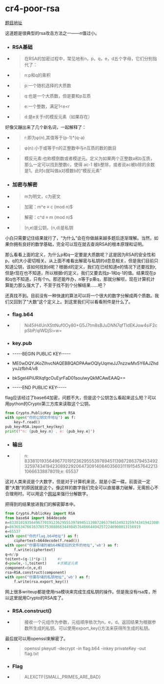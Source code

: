 # cr4-poor-rsa

[题目地址](https://adworld.xctf.org.cn/challenges/details?hash=ac088cec-5373-4ffb-9e8a-ffc540735ffe_2)

这道题是很典型的rsa攻击方法之一——n值过小。

- ### RSA基础
- > 在RSA的加密过程中，常见地有n，p，q，e，d五个字母，它们分别指代了：
- > n:p和q的乘积
- > p:一个随机选择的大质数
- > q:也是一个大质数，但是要和p互质
- > e:一个整数，满足1<e<r
- > d:是e关于r的模反元素（如果存在）

好像又蹦出来了几个新名词，一起解释了：
- > r:即为φ(n),其值等于(p-1)*(q-a)
- > φ(n):小于或等于n的正整数中与n互质的数的数目
- > 模反元素:也称模倒数或者模逆元。定义为如果两个正整数a和b互质，那么一定可以找到整数c，使得 ac-1 被b整除，或者说ac被b除的余数是1。此时c就叫做a对模数b的“模反元素”

- ### 加密与解密
- > m为明文，c为密文
- > 加密：m^e ≡ c (mod n)$
- > 解密：c^d ≡ m (mod n)$
- > (n,e)是公钥，(n,d)是私钥

小白只需要记住结果就行了，“为什么”会在你做越来越多题后逐渐理解。当然，如果你拥有良好的数学基础，完全可以现在就去查询RSA的根本原理和证明。

那么看看上面的定义，为什么p和q一定要是大质数呢？这是因为RSA的安全性和p，q的大小密切相关。从上面不难看出解密与私钥的d息息相关，但是我们目前只知道公钥，该如何找到d呢？根据d的定义，我们在已经知道e的情况下还要找到r,但是r现在也不知道，所以根据r的定义，我们又要去找p-1和q-1的值。结果现在p和q也不知道，只有个n。那还能咋办，n等于p乘q，那就分解呗，现在计算机计算能力那么强大了，不至于找不到个分解结果……吧？

还真找不到。目前没有一种快速的算法可以将一个很大的数字分解成两个质数。我们又回到了“大数”这个定义上。到这里我们可以看看附件是什么了。

- ### flag.b64 
- > Ni45iH4UnXSttNuf0Oy80+G5J7tm8sBJuDNN7qfTIdEKJow4siF2cpSbP/qIWDjSi+w=

- ### key.pub
- -----BEGIN PUBLIC KEY-----
- ME0wDQYJKoZIhvcNAQEBBQADPAAwOQIyUqmeJJ7nzzwMv5Y6AJZhdyvJzfbh4/v8
- bkSgel4PiURXqfgcOuEyrFaD01soulwyQkMCAwEAAQ==
- -----END PUBLIC KEY-----

flag应该经过了base64加密，问题不大，但是这个公钥怎么看起来这么短？可以用python的Crypto第三方库来读取这个公钥。

```python
from Crypto.PublicKey import RSA
with open("你的公钥文件地址") as f:
    key=f.read()
pub_key=RSA.import_key(key)
print(f"n: {pub_key.n} , e: {pub_key.e}")
```

- ### 输出
- > n: 833810193564967701912362955539789451139872863794534923259743419423089229206473091408403560311191545764221310666338878019,e: 65537

这对人类来说是个大数字，但是对于计算机来说，就是小菜一碟。前面说一定要“大数”的原因就是这个。像这样的数字我们完全可以直接暴力破解，无需担心不合理用时。可以用这个[网站](http://www.factordb.com/index.php?)来强行分解数字。

把得到的结果放进我们的解密脚本中。

```python
from Crypto.PublicKey import RSA
from base64 import b64decode
n=833810193564967701912362955539789451139872863794534923259743419423089229206473091408403560311191545764221310666338878019
p=863653476616376575308866344984576466644942572246900013156919
e=65537
with open("你的flag.b64地址") as f:
    ciphertext=b64decode(f.read())
with open("你要存储的被b64解密后的文件的地址",'wb') as f:
    f.write(ciphertext)
q=n//p
toitent=(q-1)*(p-1)     #r
d=pow(e,-1,toitent)     #求模逆元素
component=(n,e,d)
rsa=RSA.construct(component)
with open("你要存储的私钥地址",'wb') as f:
    f.write(rsa.export_key())
```

网上很多writeup都是使用rsa模块来完成生成私钥的操作。但是我没有rsa库，所以这里就用Crypto的RSA库了。

- ### RSA.construct()
- > 接收一个元组作为参数，元组顺序依次为n，e，d。返回结果为根据参数所生成的私钥。可以使用export_key()方法来获得所生成的私钥。

最后就可以用openssl来解密了。

- > openssl pkeyutl -decrypt -in flag.b64 -inkey privateKey -out flag.txt

- ### Flag
- > ALEXCTF{SMALL_PRIMES_ARE_BAD}